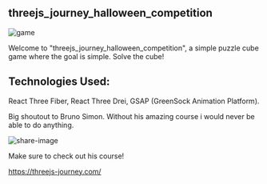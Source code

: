 ## threejs_journey_halloween_competition

![game](https://github.com/pgpavlides/threejs_journey_halloween_competition/assets/95945945/e1de0088-6778-42e7-8c05-9cbb36903e4c)

Welcome to "threejs_journey_halloween_competition", a simple puzzle cube game where the goal is simple.
Solve the cube! 

## Technologies Used:

React Three Fiber, React Three Drei, GSAP (GreenSock Animation Platform).

Big shoutout to Bruno Simon. 
Without his amazing course i would never be able to do anything. 

![share-image](https://github.com/pgpavlides/threejs_journey_halloween_competition/assets/95945945/17575007-ba45-4201-afe9-5df3b7b8cd7b)

Make sure to check out his course! 

https://threejs-journey.com/

